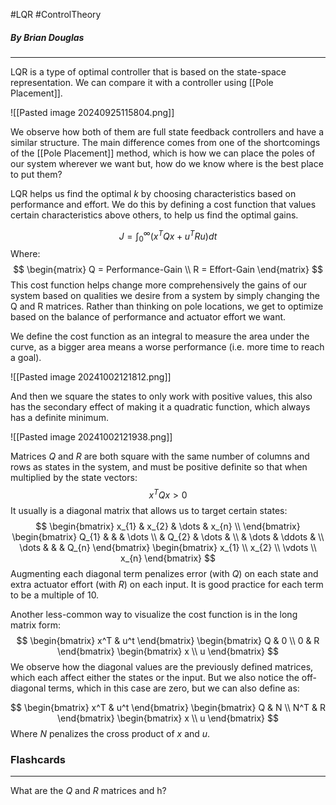 #LQR #ControlTheory 
##### By Brian Douglas
---
LQR is a type of optimal controller that is based on the state-space representation.  We can compare it with a controller using [[Pole Placement]]. 

![[Pasted image 20240925115804.png]]

We observe how both of them are full state feedback controllers and have a similar structure. The main difference comes from one of the shortcomings of the [[Pole Placement]] method, which is how we can place the poles of our system wherever we want but, how do we know where is the best place to put them?

LQR helps us find the optimal $k$ by choosing characteristics based on performance and effort. We do this by defining a cost function that values certain characteristics above others, to help us find the optimal gains.

$$
J = \int_{0}^\infty (x^TQx + u^TRu)dt 
$$
Where:
$$
\begin{matrix}
Q = Performance-Gain \\
R = Effort-Gain 
\end{matrix}
$$
This cost function helps change more comprehensively the gains of our system based on qualities we desire from a system by simply changing the Q and R matrices. Rather than thinking on pole locations, we get to optimize based on the balance of performance and actuator effort we want.

We define the cost function as an integral to measure the area under the curve, as a bigger area means a worse performance (i.e. more time to reach a goal).

![[Pasted image 20241002121812.png]]

And then we square the states to only work with positive values, this also has the secondary effect of making it a quadratic function, which always has a definite minimum.

![[Pasted image 20241002121938.png]]

Matrices $Q$ and $R$ are both square with the same number of columns and rows as states in the system, and must be positive definite so that when multiplied by the state vectors:
$$x^TQx>0$$
It usually is a diagonal matrix that allows us to target certain states:
$$
\begin{bmatrix}
x_{1} & x_{2}  & \dots  & x_{n}  \\
\end{bmatrix}
\begin{bmatrix}
Q_{1} &  & & \dots \\
 & Q_{2} & \dots  &  \\
& \dots & \ddots & \\
\dots &  & & Q_{n}
\end{bmatrix}
\begin{bmatrix}
x_{1} \\
x_{2} \\
\vdots \\
x_{n}
\end{bmatrix}
$$
Augmenting each diagonal term penalizes error (with $Q$) on each state and extra actuator effort (with $R$) on each input. It is good practice for each term to be a multiple of 10.

Another less-common way to visualize the cost function is in the long matrix form:
$$
\begin{bmatrix}
x^T & u^t
\end{bmatrix}
\begin{bmatrix}
Q & 0 \\
0 & R
\end{bmatrix}
\begin{bmatrix}
x \\
u
\end{bmatrix}
$$
We observe how the diagonal values are the previously defined matrices, which each affect either the states or the input. But we also notice the off-diagonal terms, which in this case are zero, but we can also define as:

$$
\begin{bmatrix}
x^T & u^t
\end{bmatrix}
\begin{bmatrix}
Q & N \\
N^T & R
\end{bmatrix}
\begin{bmatrix}
x \\
u
\end{bmatrix}
$$
Where $N$ penalizes the cross product of $x$ and $u$.


### Flashcards
---
What are the $Q$ and $R$ matrices and h?